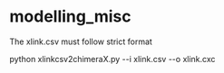 # modelling_misc

The xlink.csv must follow strict format

python xlinkcsv2chimeraX.py --i xlink.csv --o xlink.cxc
